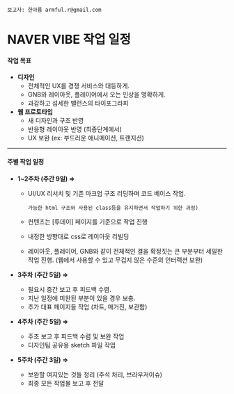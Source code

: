 ```
보고자: 한아름 armful.r@gmail.com
```



# NAVER VIBE 작업 일정



#### 작업 목표

- **디자인**
  - 전체적인 UX를 경쟁 서비스와 대등하게.
  - GNB와 레이아웃, 플레이어에서 오는 인상을 명확하게. 
  - 과감하고 섬세한 밸런스의 타이포그라피
- **웹 프로토타입**
  - 새 디자인과 구조 반영
  - 반응형 레이아웃 반영 (최종단계에서)
  - UX 보완 (ex: 부드러운 애니메이션, 트랜지션)



---



#### 주별 작업 일정

- **1~2주차 (주간 9일) ⇒**

  - UI/UX 리서치 및 기존 마크업 구조 리딩하며 코드 베이스 작업.

    ```
    가능한 html 구조와 사용된 class등을 유지하면서 작업하기 위한 과정) 
    ```

  - 컨텐츠는 [투데이] 페이지를 기준으로 작업 진행

  - 내정한 방향대로 css로 레이아웃 리빌딩

  - 레이아웃, 플레이어, GNB와 같이 전체적인 결을 확정짓는 큰 부분부터 세밀한 작업 진행. (웹에서 사용할 수 있고 무겁지 않은 수준의 인터랙션 보완)

- **3주차 (주간 5일) ⇒**

  - 필요시 중간 보고 후 피드백 수렴.
  - 지난 일정에 미완된 부분이 있을 경우 보충.
  - 추가 대표 페이지들 작업 (차트, 매거진, 보관함)

- **4주차 (주간 5일) ⇒**

  - 주초 보고 후 피드백 수렴 및 보완 작업
  - 디자인팀 공유용 sketch 파일 작업

- **5주차 (주간 3일) ⇒**
  - 보완할 여지있는 것들 정리 (주석 처리, 브라우저이슈)
  - 최종 모든 작업물 보고 후 전달